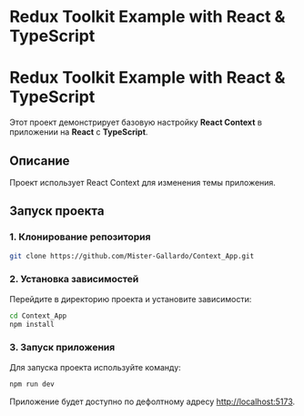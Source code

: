 # Redux Toolkit Example with React & TypeScript

# Redux Toolkit Example with React & TypeScript

Этот проект демонстрирует базовую настройку **React Context** в приложении на **React** с **TypeScript**.

## Описание

Проект использует React Context для изменения темы приложения. 

## Запуск проекта

### 1. Клонирование репозитория

```bash
git clone https://github.com/Mister-Gallardo/Context_App.git
```

### 2. Установка зависимостей

Перейдите в директорию проекта и установите зависимости:

```bash
cd Context_App
npm install
```

### 3. Запуск приложения

Для запуска проекта используйте команду:

```bash
npm run dev
```

Приложение будет доступно по дефолтному адресу [http://localhost:5173](http://localhost:5173).
